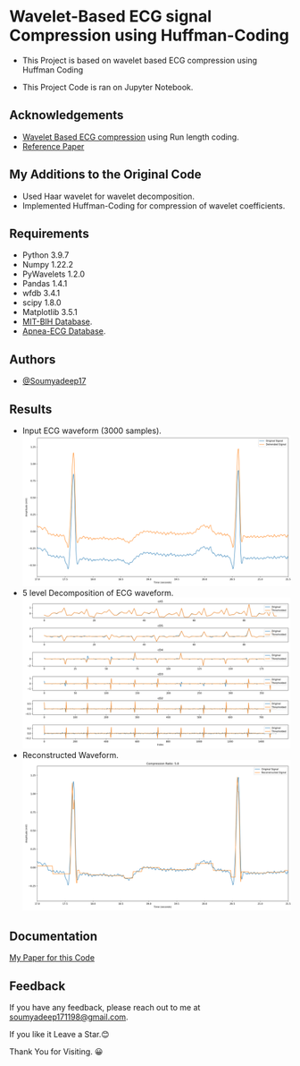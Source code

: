 
# Wavelet-Based ECG signal Compression using Huffman-Coding

- This Project is based on wavelet based ECG compression using Huffman Coding

- This Project Code is ran on Jupyter Notebook.

## Acknowledgements

 - [Wavelet Based ECG compression](https://github.com/nerajbobra/wavelet-based-ecg-compression) using Run length coding.
 - [Reference Paper](https://github.com/soumyadeep17/ECG-signal-Compression-using-huffman-coding/blob/main/reference_paper.pdf)

## My Additions to the Original Code
- Used Haar wavelet for wavelet decomposition.
- Implemented Huffman-Coding for compression of wavelet coefficients.

## Requirements

- Python 3.9.7
- Numpy 1.22.2
- PyWavelets 1.2.0
- Pandas 1.4.1
- wfdb 3.4.1
- scipy 1.8.0
- Matplotlib 3.5.1
- [MIT-BIH Database](https://physionet.org/content/mitdb/1.0.0/).
- [Apnea-ECG Database](https://www.physionet.org/content/apnea-ecg/1.0.0/).

## Authors

- [@Soumyadeep17](https://github.com/soumyadeep17/)

## Results
- Input ECG waveform (3000 samples).
![This is an image](https://github.com/soumyadeep17/ECG-signal-Compression-using-huffman-coding/blob/main/figs/detrending.png)
- 5 level Decomposition of ECG waveform.
![This is an image](https://github.com/soumyadeep17/ECG-signal-Compression-using-huffman-coding/blob/main/figs/wavelet_thresholding.png)
- Reconstructed Waveform.
![This is an image](https://github.com/soumyadeep17/ECG-signal-Compression-using-huffman-coding/blob/main/figs/reconstructed.png)

## Documentation

[My Paper for this Code](https://github.com/soumyadeep17/ECG-signal-Compression-using-huffman-coding/blob/main/finalReportIPC.pdf)

## Feedback

If you have any feedback, please reach out to me at soumyadeep171198@gmail.com.

If you like it Leave a Star.😊

Thank You for Visiting. 😀
